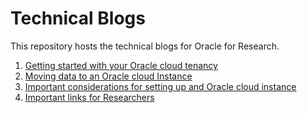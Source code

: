 # Technical Blogs

This repository hosts the technical blogs for Oracle for Research.

1. [Getting started with your Oracle cloud tenancy](https://blogs.oracle.com/oracle-for-research/oracle-cloud-fundamentals-for-researchers%3a-getting-started-with-your-cloud-tenancy)
2. [Moving data to an Oracle cloud Instance](https://github.com/rghosh9/OFRTechnicalPublications/blob/main/Quick%20Oracle%20Cloud%20links%20for%20researchers.docx)
3. [Important considerations for setting up and Oracle cloud instance](https://github.com/rghosh9/OFRTechnicalPublications/blob/main/Quick%20Oracle%20Cloud%20links%20for%20researchers.docx)
4. [Important links for Researchers](https://github.com/rghosh9/OFRTechnicalPublications/blob/main/Important%20Considerations%20for%20setting%20up%20an%20Oracle%20Cloud%20Instance.docx)

